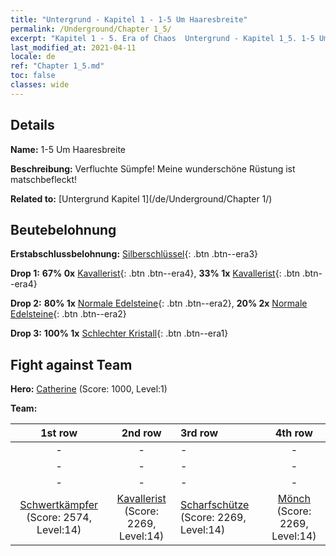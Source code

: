 ```yaml
---
title: "Untergrund - Kapitel 1 - 1-5 Um Haaresbreite"
permalink: /Underground/Chapter 1_5/
excerpt: "Kapitel 1 - 5. Era of Chaos  Untergrund - Kapitel 1_5. 1-5 Um Haaresbreite"
last_modified_at: 2021-04-11
locale: de
ref: "Chapter 1_5.md"
toc: false
classes: wide
---
```


## Details

 **Name:** 1-5 Um Haaresbreite

 **Beschreibung:** Verfluchte Sümpfe! Meine wunderschöne Rüstung ist matschbefleckt!

 **Related to:** [Untergrund Kapitel 1](/de/Underground/Chapter 1/)

## Beutebelohnung

 **Erstabschlussbelohnung:** [Silberschlüssel](/de/Items/con_693/){: .btn .btn--era3}

 **Drop 1:** **67% 0x** [Kavallerist](/de/Items/unt_195/){: .btn .btn--era4}, **33% 1x** [Kavallerist](/de/Items/unt_195/){: .btn .btn--era4}

 **Drop 2:** **80% 1x** [Normale Edelsteine](/de/Items/mat_10/){: .btn .btn--era2}, **20% 2x** [Normale Edelsteine](/de/Items/mat_10/){: .btn .btn--era2}

 **Drop 3:** **100% 1x** [Schlechter Kristall](/de/Items/mat_5/){: .btn .btn--era1}


## Fight against Team
 **Hero:** [Catherine](/de/heroes/Catherine/) (Score: 1000, Level:1)

 **Team:**


  | 1st row | 2nd row | 3rd row | 4th row |
  |:----:|:----:|:----|:----:|
  | - | - | - | - |
  | - | - | - | - |
  | - | - | - | - |
  | [Schwertkämpfer](/de/units/Swordsman/) (Score: 2574, Level:14)  | [Kavallerist](/de/units/Cavalier/) (Score: 2269, Level:14)  | [Scharfschütze](/de/units/Marksman/) (Score: 2269, Level:14)  | [Mönch](/de/units/Monk/) (Score: 2269, Level:14)  |


